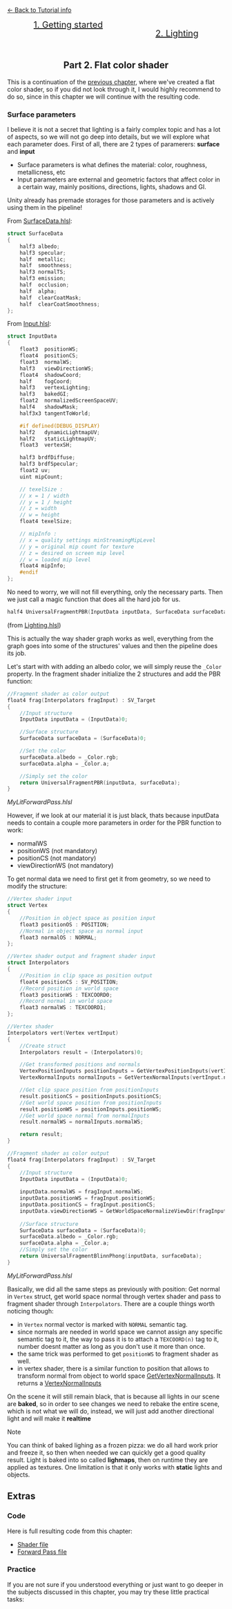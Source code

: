 [<- Back to Tutorial info](../README.md)

<nav style="display: flex; flex-wrap: wrap; justify-content: space-around; font-size: 20px;">
<a href = "../1.%20Getting%20Started/README.md">1. Getting started</a>
<p href = "../2.%20Lighting/README.md" style = "text-decoration: underline">2. Lighting</p>
</nav>

<h2 align="center">Part 2. Flat color shader</h2>

This is a continuation of the [previous chapter](../1.%20Getting%20Started/README.md), where we've created a flat color shader, so if you did not look through it, I would highly recommend to do so, since in this chapter we will continue with the resulting code.

### Surface parameters

I believe it is not a secret that lighting is a fairly complex topic and has a lot of aspects, so we will not go deep into details, but we will explore what each parameter does. First of all, there are 2 types of paramerers: **surface** and **input**
- Surface parameters is what defines the material: color, roughness, metallicness, etc
- Input parameters are external and geometric factors that affect color in a certain way, mainly positions, directions, lights, shadows and GI.

Unity already has premade storages for those parameters and is actively using them in the pipeline!


From [SurfaceData.hlsl](/HLSL/Unity%20URP/Files/SurfaceData.hlsl.md):

```Cpp
struct SurfaceData
{
    half3 albedo;
    half3 specular;
    half  metallic;
    half  smoothness;
    half3 normalTS;
    half3 emission;
    half  occlusion;
    half  alpha;
    half  clearCoatMask;
    half  clearCoatSmoothness;
};
```
From [Input.hlsl](/HLSL/Unity%20URP/Files/Input.hlsl.md#InputData):
```Cpp
struct InputData
{
    float3  positionWS;
    float4  positionCS;
    float3  normalWS;
    half3   viewDirectionWS;
    float4  shadowCoord;
    half    fogCoord;
    half3   vertexLighting;
    half3   bakedGI;
    float2  normalizedScreenSpaceUV;
    half4   shadowMask;
    half3x3 tangentToWorld;

    #if defined(DEBUG_DISPLAY)
    half2   dynamicLightmapUV;
    half2   staticLightmapUV;
    float3  vertexSH;

    half3 brdfDiffuse;
    half3 brdfSpecular;
    float2 uv;
    uint mipCount;

    // texelSize :
    // x = 1 / width
    // y = 1 / height
    // z = width
    // w = height
    float4 texelSize;

    // mipInfo :
    // x = quality settings minStreamingMipLevel
    // y = original mip count for texture
    // z = desired on screen mip level
    // w = loaded mip level
    float4 mipInfo;
    #endif
};
```

No need to worry, we will not fill everything, only the necessary parts. Then we just call a magic function that does all the hard job for us.
```cpp
half4 UniversalFragmentPBR(InputData inputData, SurfaceData surfaceData)
```  
(from [Lighting.hlsl](/HLSL/Unity%20URP/Files/Lighting.hlsl.md#UniversalFragmentPBR))

This is actually the way shader graph works as well, everything from the graph goes into some of the structures' values and then the pipeline does its job.

Let's start with with adding an albedo color, we will simply reuse the `_Color` property. In the fragment shader initialize the 2 structures and add the PBR function:

```cpp
//Fragment shader as color output
float4 frag(Interpolators fragInput) : SV_Target
{
	//Input structure
	InputData inputData = (InputData)0;

    //Surface structure
	SurfaceData surfaceData = (SurfaceData)0;

    //Set the color
    surfaceData.albedo = _Color.rgb;
	surfaceData.alpha = _Color.a;

	//Simply set the color
	return UniversalFragmentPBR(inputData, surfaceData);
}
```

*MyLitForwardPass.hlsl*

However, if we look at our material it is just black, thats because inputData needs to contain a couple more parameters in order for the PBR function to work:

- normalWS
- positionWS (not mandatory)
- positionCS (not mandatory)
- viewDirectionWS (not mandatory)

To get normal data we need to first get it from geometry, so we need to modify the structure:

```cpp
//Vertex shader input
struct Vertex
{
	//Position in object space as position input
	float3 positionOS : POSITION;
	//Normal in object space as normal input
	float3 normalOS : NORMAL;
};

//Vertex shader output and fragment shader input
struct Interpolators
{
	//Position in clip space as position output
	float4 positionCS : SV_POSITION;
	//Record position in world space
	float3 positionWS : TEXCOORD0;
	//Record normal in world space
	float3 normalWS : TEXCOORD1;
};

//Vertex shader
Interpolators vert(Vertex vertInput)
{
	//Create struct
	Interpolators result = (Interpolators)0;

	//Get transformed positions and normals
	VertexPositionInputs positionInputs = GetVertexPositionInputs(vertInput.positionOS);
	VertexNormalInputs normalInputs = GetVertexNormalInputs(vertInput.normalOS);

	//Get clip space position from positionInputs
	result.positionCS = positionInputs.positionCS;
	//Get world space position from positionInputs
	result.positionWS = positionInputs.positionWS;
	//Get world space normal from normalInputs
	result.normalWS = normalInputs.normalWS;

    return result;
}

//Fragment shader as color output
float4 frag(Interpolators fragInput) : SV_Target
{
	//Input structure
	InputData inputData = (InputData)0;
	
	inputData.normalWS = fragInput.normalWS;
	inputData.positionWS = fragInput.positionWS;
	inputData.positionCS = fragInput.positionCS;
	inputData.viewDirectionWS = GetWorldSpaceNormalizeViewDir(fragInput.positionWS);
	
	//Surface structure
	SurfaceData surfaceData = (SurfaceData)0;
	surfaceData.albedo = _Color.rgb;
	surfaceData.alpha = _Color.a;
	//Simply set the color
	return UniversalFragmentBlinnPhong(inputData, surfaceData);
}
```
*MyLitForwardPass.hlsl*

Basically, we did all the same steps as previously with position: Get normal in `Vertex` struct, get world space normal through vertex shader and pass to fragment shader through `Interpolators`. There are a couple things worth noticing though:

- in `Vertex` normal vector is marked with `NORMAL` semantic tag.
- since normals are needed in world space we cannot assign any specific semantic tag to it, the way to pass it is to attach a `TEXCOORD(n)` tag to it, number doesnt matter as long as you don't use it more than once.
- the same trick was performed to get `positionWS` to fragment shader as well.
- in vertex shader, there is a similar function to position that allows to transform normal from object to world space [GetVertexNormalInputs](/HLSL/Unity%20URP/Files/ShaderVariablesFunctions.hlsl.md#GetVertexNormalInputs). It returns a [VertexNormalInputs](/HLSL/Unity%20URP/Files/Core.hlsl.md#VertexNormalInputs)


On the scene it will still remain black, that is because all lights in our scene are **baked**, so in order to see changes we need to rebake the entire scene, which is not what we will do, instead, we will just add another directional light and will make it **realtime**

> [!NOTE]
> You can think of baked lighing as a frozen pizza: we do all hard work prior and freeze it, so then when needed we can quickly get a good quality result. Light is baked into so called **lighmaps**, then on runtime they are applied as textures. One limitation is that it only works with **static** lights and objects.

## Extras

### Code

Here is full resulting code from this chapter:
- [Shader file](./MyLit.shader)
- [Forward Pass file](./MyLitForwardPass.hlsl)

### Practice
If you are not sure if you understood everything or just want to go deeper in the subjects discussed in this chapter, you may try these little practical tasks:

